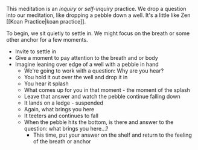 
This meditation is an *inquiry* or *self-inquiry* practice. We drop a question into our meditation, like dropping a pebble down a well. It's a little like Zen [[Koan Practice|koan practice]]. 

To begin, we sit quietly to settle in. We might focus on the breath or some other anchor for a few moments. 


- Invite to settle in
- Give a moment to pay attention to the breath and or body
- Imagine leaning over edge of a well with a pebble in hand
	- We're going to work with a question: Why are you hear?
	- You hold it out over the well and drop it in
	- You hear it splash
	- What comes up for you in that moment - the moment of the splash
	- Leave that answer and watch the pebble continue falling down
	- It lands on a ledge - suspended
	- Again, what brings you here
	- It teeters and continues to fall
	- When the pebble hits the bottom, is there and answer to the question: what brings you here...?
		- This time, put your answer on the shelf and return to the feeling of the breath or anchor

